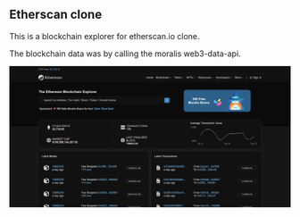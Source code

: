 ## Etherscan clone

This is a blockchain explorer for etherscan.io clone.

The blockchain data was by calling the moralis web3-data-api.

![The Screen Shot](Screenshot.png)
